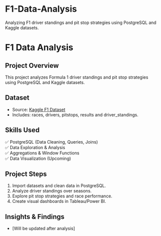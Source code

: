 # F1-Data-Analysis
Analyzing F1 driver standings and pit stop strategies using PostgreSQL and Kaggle datasets.
# F1 Data Analysis

## Project Overview
This project analyzes Formula 1 driver standings and pit stop strategies using PostgreSQL and Kaggle datasets. 

## Dataset
- Source: [Kaggle F1 Dataset](https://www.kaggle.com/datasets/rohanrao/formula-1-world-championship-1950-2020?resource=download)
- Includes: races, drivers, pitstops, results and driver_standings.

## Skills Used
✅ PostgreSQL (Data Cleaning, Queries, Joins)  
✅ Data Exploration & Analysis  
✅ Aggregations & Window Functions  
✅ Data Visualization (Upcoming)

## Project Steps
1. Import datasets and clean data in PostgreSQL.
2. Analyze driver standings over seasons.
3. Explore pit stop strategies and race performance.
4. Create visual dashboards in Tableau/Power BI.

## Insights & Findings
- [Will be updated after analysis]

